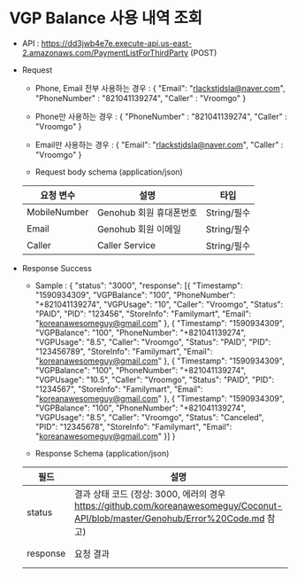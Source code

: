 
# VGP Balance 사용 내역 조회


- API : https://dd3jwb4e7e.execute-api.us-east-2.amazonaws.com/PaymentListForThirdParty (POST)


- Request

  * Phone, Email 전부 사용하는 경우 : 
  { 
     "Email": "rlackstjdsla@naver.com", 
     "PhoneNumber" : "821041139274", 
     "Caller" : "Vroomgo"
  }
  
  * Phone만 사용하는 경우 : 
  { 
     "PhoneNumber" : "821041139274", 
     "Caller" : "Vroomgo"
  }
  
  * Email만 사용하는 경우 : 
  { 
     "Email": "rlackstjdsla@naver.com", 
     "Caller" : "Vroomgo"
  }
  
  * Request body schema (application/json)
  
  요청 변수 | 설명 | 타입
  ------------ | ------------- | -------------
  MobileNumber | Genohub 회원 휴대폰번호 | String/필수
  Email | Genohub 회원 이메일 | String/필수
  Caller | Caller Service | String/필수
  
- Response Success

  * Sample : 
{
    "status": "3000",
    "response": [{
        "Timestamp": "1590934309",
        "VGPBalance": "100",
        "PhoneNumber": "+821041139274",
        "VGPUsage": "10",
        "Caller": "Vroomgo",
        "Status": "PAID",
        "PID": "123456",
        "StoreInfo": "Familymart",
        "Email": "koreanawesomeguy@gmail.com"
    }, {
        "Timestamp": "1590934309",
        "VGPBalance": "100",
        "PhoneNumber": "+821041139274",
        "VGPUsage": "8.5",
        "Caller": "Vroomgo",
        "Status": "PAID",
        "PID": "123456789",
        "StoreInfo": "Familymart",
        "Email": "koreanawesomeguy@gmail.com"
    }, {
        "Timestamp": "1590934309",
        "VGPBalance": "100",
        "PhoneNumber": "+821041139274",
        "VGPUsage": "10.5",
        "Caller": "Vroomgo",
        "Status": "PAID",
        "PID": "1234567",
        "StoreInfo": "Familymart",
        "Email": "koreanawesomeguy@gmail.com"
    }, {
        "Timestamp": "1590934309",
        "VGPBalance": "100",
        "PhoneNumber": "+821041139274",
        "VGPUsage": "8.5",
        "Caller": "Vroomgo",
        "Status": "Canceled",
        "PID": "12345678",
        "StoreInfo": "Familymart",
        "Email": "koreanawesomeguy@gmail.com"
    }]
}
  
  * Response Schema (application/json)

  필드 | 설명 | 타입
  ------------ | ------------- | -------------
  status | 결과 상태 코드 (정상: 3000, 에러의 경우 https://github.com/koreanawesomeguy/Coconut-API/blob/master/Genohub/Error%20Code.md 참고) | String/필수
  response | 요청 결과 | String/필수
 
